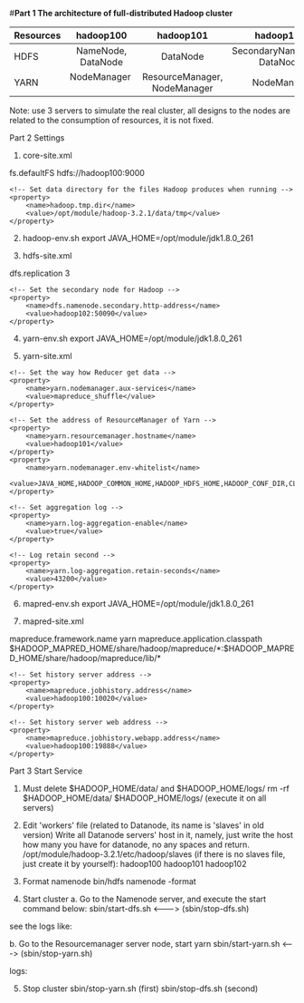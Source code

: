 #**Part 1 The architecture of full-distributed Hadoop cluster**

| Resources     | hadoop100           |       hadoop101                   |      hadoop102                  |
| ------------- | :--------------:    |  :------------------------------: | :-----------------------------: |
|HDFS           |  NameNode, DataNode |        DataNode                   |    SecondaryNameNode, DataNode  |
|YARN           |  NodeManager        |      ResourceManager, NodeManager |      NodeManager                |

Note: use 3 servers to simulate the real cluster, all designs to the nodes are related to the consumption of resources, it is not fixed.

Part 2 Settings
1. core-site.xml
<!-- Put site-specific property overrides in this file. -->
<configuration>
    <!-- Set NameNode in HDFS -->
    <property>
        <name>fs.defaultFS</name>
        <value>hdfs://hadoop100:9000</value>
    </property>

    <!-- Set data directory for the files Hadoop produces when running -->
    <property>
        <name>hadoop.tmp.dir</name>
        <value>/opt/module/hadoop-3.2.1/data/tmp</value>
    </property>
</configuration>

2. hadoop-env.sh
export JAVA_HOME=/opt/module/jdk1.8.0_261

3. hdfs-site.xml
<!-- Put site-specific property overrides in this file. -->

<configuration>
    <!-- Set the number of replication in HDFS -->
    <property>
        <name>dfs.replication</name>
        <value>3</value>
    </property>

    <!-- Set the secondary node for Hadoop -->
    <property>
        <name>dfs.namenode.secondary.http-address</name>
        <value>hadoop102:50090</value>
    </property>
</configuration>

4. yarn-env.sh
export JAVA_HOME=/opt/module/jdk1.8.0_261

5. yarn-site.xml
<configuration>

<!-- Site specific YARN configuration properties -->
    <!-- Set the way how Reducer get data -->
    <property>
        <name>yarn.nodemanager.aux-services</name>
        <value>mapreduce_shuffle</value>
    </property>

    <!-- Set the address of ResourceManager of Yarn -->
    <property>
        <name>yarn.resourcemanager.hostname</name>
        <value>hadoop101</value>
    </property>
    <property>
        <name>yarn.nodemanager.env-whitelist</name>
        <value>JAVA_HOME,HADOOP_COMMON_HOME,HADOOP_HDFS_HOME,HADOOP_CONF_DIR,CLASSPATH_PREPEND_DISTCACHE,HADOOP_YARN_HOME,HADOOP_MAPRED_HOME</value>
    </property>

    <!-- Set aggregation log -->
    <property>
        <name>yarn.log-aggregation-enable</name>
        <value>true</value>
    </property>

    <!-- Log retain second -->
    <property>
        <name>yarn.log-aggregation.retain-seconds</name>
        <value>43200</value>
    </property>
</configuration>

6. mapred-env.sh
export JAVA_HOME=/opt/module/jdk1.8.0_261

7. mapred-site.xml
<!-- Put site-specific property overrides in this file. -->
<configuration>
    <!-- MR run on Yarn -->
    <property>
        <name>mapreduce.framework.name</name>
        <value>yarn</value>
    </property>
    <property>
        <name>mapreduce.application.classpath</name>
        <value>$HADOOP_MAPRED_HOME/share/hadoop/mapreduce/*:$HADOOP_MAPRED_HOME/share/hadoop/mapreduce/lib/*</value>
    </property>

    <!-- Set history server address -->
    <property>
        <name>mapreduce.jobhistory.address</name>
        <value>hadoop100:10020</value>
    </property>

    <!-- Set history server web address -->
    <property>
        <name>mapreduce.jobhistory.webapp.address</name>
        <value>hadoop100:19888</value>
    </property>
</configuration>


Part 3 Start Service
1. Must delete $HADOOP_HOME/data/ and $HADOOP_HOME/logs/ 
rm -rf $HADOOP_HOME/data/  $HADOOP_HOME/logs/  (execute it on all servers)

2. Edit 'workers' file (related to Datanode, its name is 'slaves' in old version)
Write all Datanode servers' host in it, namely, just write the host how many you have for datanode, no any spaces and return.
/opt/module/hadoop-3.2.1/etc/hadoop/slaves (if there is no slaves file, just create it by yourself): 
hadoop100
hadoop101
hadoop102

3. Format namenode
bin/hdfs namenode -format

4. Start cluster
a. Go to the Namenode server, and execute the start command below:
sbin/start-dfs.sh       <--->  (sbin/stop-dfs.sh)

see the logs like:


b. Go to the Resourcemanager server node, start yarn
sbin/start-yarn.sh       <--->  (sbin/stop-yarn.sh)

logs:


5. Stop cluster
sbin/stop-yarn.sh (first)
sbin/stop-dfs.sh   (second)

